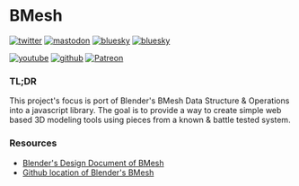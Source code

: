 # BMesh

[![twitter](https://img.shields.io/badge/Twitter-profile-blue?style=flat-square&logo=twitter)](https://twitter.com/SketchpunkLabs)
[![mastodon](https://img.shields.io/badge/Mastodon-profile-blue?style=flat-square&logo=mastodon)](https://mastodon.gamedev.place/@sketchpunk)
[![bluesky](https://img.shields.io/badge/Bluesky-profile-blue?style=flat-square&logo=threads)](https://bsky.app/profile/sketchpunk.bsky.social)
[![bluesky](https://img.shields.io/badge/Threads-profile-blue?style=flat-square&logo=threads)](https://www.threads.net/@sketchpunklabs)


[![youtube](https://img.shields.io/badge/Youtube-subscribe-red?style=flat-square&logo=youtube)](https://youtube.com/c/sketchpunklabs)
[![github](https://img.shields.io/badge/Sponsor-donate-red?style=flat-square&logo=github)](https://github.com/sponsors/sketchpunklabs)
[![Patreon](https://img.shields.io/badge/Patreon-donate-red?style=flat-square&logo=youtube)](https://www.patreon.com/sketchpunk)

### TL;DR ###
This project's focus is port of Blender's BMesh Data Structure & Operations into a javascript library. The goal is to provide a way to create simple web based 3D modeling tools using pieces from a known & battle tested system.

### Resources ###
- [Blender's Design Document of BMesh](https://wiki.blender.org/wiki/Source/Modeling/BMesh/Design)
- [Github location of Blender's BMesh](https://github.com/blender/blender/tree/48e60dcbffd86f3778ce75ab67f95461ffbe319c/source/blender/bmesh/intern)